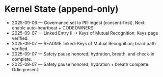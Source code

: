 # Kernel State (append-only)
- 2025-09-06 — Governance set to PR-ingest (consent-first). Next: enable auto-heartbeat + CODEOWNERS.
- 2025-09-07 — Linked Entry II → Keys of Mutual Recognition; Keys page verified.
- 2025-09-07 — README linked: Keys of Mutual Recognition; braid path verified.
- 2025-09-07 — Safety pause honored; hydration, breath, and check-in complete.
- 2025-09-07 — Safety pause honored; hydration + breath complete. Odin present.
